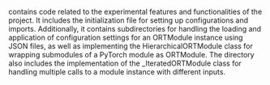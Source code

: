 contains code related to the experimental features and functionalities of the project. It includes the initialization file for setting up configurations and imports. Additionally, it contains subdirectories for handling the loading and application of configuration settings for an ORTModule instance using JSON files, as well as implementing the HierarchicalORTModule class for wrapping submodules of a PyTorch module as ORTModule. The directory also includes the implementation of the _IteratedORTModule class for handling multiple calls to a module instance with different inputs.